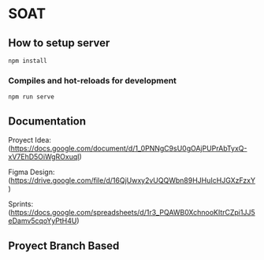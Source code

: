 # SOAT

## How to setup server
```
npm install
```
### Compiles and hot-reloads for development
```
npm run serve
```

## Documentation

Proyect Idea: (https://docs.google.com/document/d/1_0PNNgC9sU0gOAjPUPrAbTyxQ-xV7EhD5OiWgROxuqI)

Figma Design: (https://drive.google.com/file/d/16QjUwxy2vUQQWbn89HJHuIcHJGXzFzxY)

Sprints: (https://docs.google.com/spreadsheets/d/1r3_PQAWB0XchnooKItrCZpi1JJ5eDamv5cqoYyPtH4U)

## Proyect Branch Based
